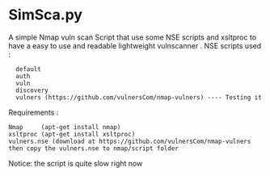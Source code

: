 # SimSca.py
A simple Nmap vuln scan Script that use some NSE scripts and xsltproc to have a easy to use and readable lightweight vulnscanner .
NSE scripts used : 
      
      default
      auth
      vuln
      discovery
      vulners (https://github.com/vulnersCom/nmap-vulners) ---- Testing it
      
      
Requirements :  

    Nmap     (apt-get install nmap)
    xsltproc (apt-get install xsltproc)
    vulners.nse (download at https://github.com/vulnersCom/nmap-vulners then copy the vulners.nse to nmap/script folder           
      
 
Notice: the script is quite slow right now 
